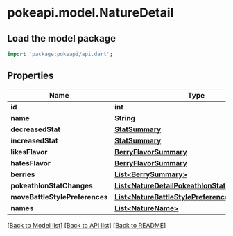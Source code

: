 # pokeapi.model.NatureDetail

## Load the model package
```dart
import 'package:pokeapi/api.dart';
```

## Properties
Name | Type | Description | Notes
------------ | ------------- | ------------- | -------------
**id** | **int** |  | 
**name** | **String** |  | 
**decreasedStat** | [**StatSummary**](StatSummary.md) |  | 
**increasedStat** | [**StatSummary**](StatSummary.md) |  | 
**likesFlavor** | [**BerryFlavorSummary**](BerryFlavorSummary.md) |  | 
**hatesFlavor** | [**BerryFlavorSummary**](BerryFlavorSummary.md) |  | 
**berries** | [**List&lt;BerrySummary&gt;**](BerrySummary.md) |  | 
**pokeathlonStatChanges** | [**List&lt;NatureDetailPokeathlonStatChangesInner&gt;**](NatureDetailPokeathlonStatChangesInner.md) |  | 
**moveBattleStylePreferences** | [**List&lt;NatureBattleStylePreference&gt;**](NatureBattleStylePreference.md) |  | 
**names** | [**List&lt;NatureName&gt;**](NatureName.md) |  | 

[[Back to Model list]](../README.md#documentation-for-models) [[Back to API list]](../README.md#documentation-for-api-endpoints) [[Back to README]](../README.md)



